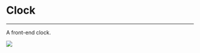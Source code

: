 # Clock

<hr>

A front-end clock.

![](https://img.shields.io/github/last-commit/caodoc/clock?style="flat-square"&color="94a4ff")